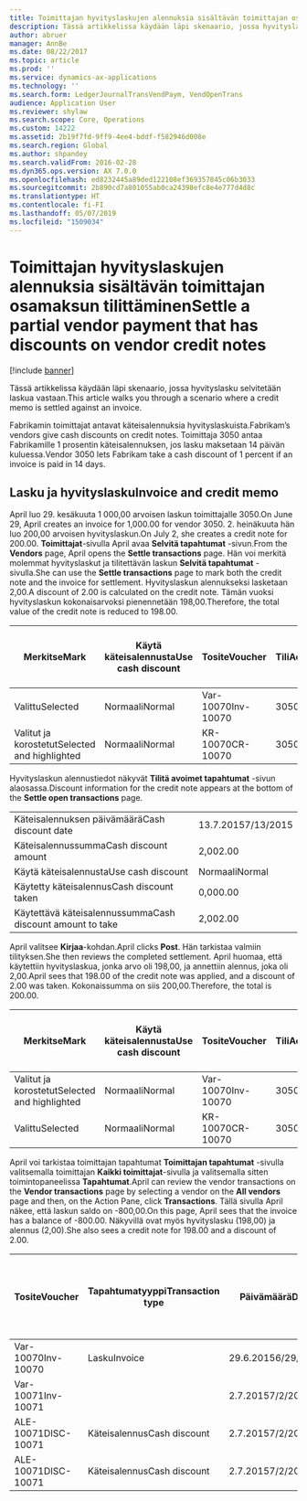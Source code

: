 ```yaml
---
title: Toimittajan hyvityslaskujen alennuksia sisältävän toimittajan osamaksun tilittäminen
description: Tässä artikkelissa käydään läpi skenaario, jossa hyvityslasku selvitetään laskua vastaan.
author: abruer
manager: AnnBe
ms.date: 08/22/2017
ms.topic: article
ms.prod: ''
ms.service: dynamics-ax-applications
ms.technology: ''
ms.search.form: LedgerJournalTransVendPaym, VendOpenTrans
audience: Application User
ms.reviewer: shylaw
ms.search.scope: Core, Operations
ms.custom: 14222
ms.assetid: 2b19f7fd-9ff9-4ee4-bddf-f582946d008e
ms.search.region: Global
ms.author: shpandey
ms.search.validFrom: 2016-02-28
ms.dyn365.ops.version: AX 7.0.0
ms.openlocfilehash: ed8232445a89ded122108ef369357845c06b3033
ms.sourcegitcommit: 2b890cd7a801055ab0ca24398efc8e4e777d4d8c
ms.translationtype: HT
ms.contentlocale: fi-FI
ms.lasthandoff: 05/07/2019
ms.locfileid: "1509034"
---
```

# <a name="settle-a-partial-vendor-payment-that-has-discounts-on-vendor-credit-notes"></a><span data-ttu-id="3aa01-103">Toimittajan hyvityslaskujen alennuksia sisältävän toimittajan osamaksun tilittäminen</span><span class="sxs-lookup"><span data-stu-id="3aa01-103">Settle a partial vendor payment that has discounts on vendor credit notes</span></span>

[!include [banner](../includes/banner.md)]

<span data-ttu-id="3aa01-104">Tässä artikkelissa käydään läpi skenaario, jossa hyvityslasku selvitetään laskua vastaan.</span><span class="sxs-lookup"><span data-stu-id="3aa01-104">This article walks you through a scenario where a credit memo is settled against an invoice.</span></span>

<span data-ttu-id="3aa01-105">Fabrikamin toimittajat antavat käteisalennuksia hyvityslaskuista.</span><span class="sxs-lookup"><span data-stu-id="3aa01-105">Fabrikam’s vendors give cash discounts on credit notes.</span></span> <span data-ttu-id="3aa01-106">Toimittaja 3050 antaa Fabrikamille 1 prosentin käteisalennuksen, jos lasku maksetaan 14 päivän kuluessa.</span><span class="sxs-lookup"><span data-stu-id="3aa01-106">Vendor 3050 lets Fabrikam take a cash discount of 1 percent if an invoice is paid in 14 days.</span></span>

## <a name="invoice-and-credit-memo"></a><span data-ttu-id="3aa01-107">Lasku ja hyvityslasku</span><span class="sxs-lookup"><span data-stu-id="3aa01-107">Invoice and credit memo</span></span>
<span data-ttu-id="3aa01-108">April luo 29. kesäkuuta 1 000,00 arvoisen laskun toimittajalle 3050.</span><span class="sxs-lookup"><span data-stu-id="3aa01-108">On June 29, April creates an invoice for 1,000.00 for vendor 3050.</span></span> <span data-ttu-id="3aa01-109">2. heinäkuuta hän luo 200,00 arvoisen hyvityslaskun.</span><span class="sxs-lookup"><span data-stu-id="3aa01-109">On July 2, she creates a credit note for 200.00.</span></span> <span data-ttu-id="3aa01-110">**Toimittajat**-sivulla April avaa **Selvitä tapahtumat** -sivun.</span><span class="sxs-lookup"><span data-stu-id="3aa01-110">From the **Vendors** page, April opens the **Settle transactions** page.</span></span> <span data-ttu-id="3aa01-111">Hän voi merkitä molemmat hyvityslaskut ja tilitettävän laskun **Selvitä tapahtumat** -sivulla.</span><span class="sxs-lookup"><span data-stu-id="3aa01-111">She can use the **Settle transactions** page to mark both the credit note and the invoice for settlement.</span></span> <span data-ttu-id="3aa01-112">Hyvityslaskun alennukseksi lasketaan 2,00.</span><span class="sxs-lookup"><span data-stu-id="3aa01-112">A discount of 2.00 is calculated on the credit note.</span></span> <span data-ttu-id="3aa01-113">Tämän vuoksi hyvityslaskun kokonaisarvoksi pienennetään 198,00.</span><span class="sxs-lookup"><span data-stu-id="3aa01-113">Therefore, the total value of the credit note is reduced to 198.00.</span></span>

| <span data-ttu-id="3aa01-114">Merkitse</span><span class="sxs-lookup"><span data-stu-id="3aa01-114">Mark</span></span>                     | <span data-ttu-id="3aa01-115">Käytä käteisalennusta</span><span class="sxs-lookup"><span data-stu-id="3aa01-115">Use cash discount</span></span> | <span data-ttu-id="3aa01-116">Tosite</span><span class="sxs-lookup"><span data-stu-id="3aa01-116">Voucher</span></span>   | <span data-ttu-id="3aa01-117">Tili</span><span class="sxs-lookup"><span data-stu-id="3aa01-117">Account</span></span> | <span data-ttu-id="3aa01-118">Päivämäärä</span><span class="sxs-lookup"><span data-stu-id="3aa01-118">Date</span></span>      | <span data-ttu-id="3aa01-119">Eräpäivä</span><span class="sxs-lookup"><span data-stu-id="3aa01-119">Due date</span></span>  | <span data-ttu-id="3aa01-120">Lasku</span><span class="sxs-lookup"><span data-stu-id="3aa01-120">Invoice</span></span> | <span data-ttu-id="3aa01-121">Summa tapahtuman valuuttana</span><span class="sxs-lookup"><span data-stu-id="3aa01-121">Amount in transaction currency</span></span> | <span data-ttu-id="3aa01-122">Valuutta</span><span class="sxs-lookup"><span data-stu-id="3aa01-122">Currency</span></span> | <span data-ttu-id="3aa01-123">Täsmäytettävä summa</span><span class="sxs-lookup"><span data-stu-id="3aa01-123">Amount to settle</span></span> |
|--------------------------|-------------------|-----------|---------|-----------|-----------|---------|--------------------------------|----------|------------------|
| <span data-ttu-id="3aa01-124">Valittu</span><span class="sxs-lookup"><span data-stu-id="3aa01-124">Selected</span></span>                 | <span data-ttu-id="3aa01-125">Normaali</span><span class="sxs-lookup"><span data-stu-id="3aa01-125">Normal</span></span>            | <span data-ttu-id="3aa01-126">Var-10070</span><span class="sxs-lookup"><span data-stu-id="3aa01-126">Inv-10070</span></span> | <span data-ttu-id="3aa01-127">3050</span><span class="sxs-lookup"><span data-stu-id="3aa01-127">3050</span></span>    | <span data-ttu-id="3aa01-128">29.6.2015</span><span class="sxs-lookup"><span data-stu-id="3aa01-128">6/29/2015</span></span> | <span data-ttu-id="3aa01-129">29.7.2015</span><span class="sxs-lookup"><span data-stu-id="3aa01-129">7/29/2015</span></span> | <span data-ttu-id="3aa01-130">10070</span><span class="sxs-lookup"><span data-stu-id="3aa01-130">10070</span></span>   | <span data-ttu-id="3aa01-131">-1 000,00</span><span class="sxs-lookup"><span data-stu-id="3aa01-131">-1,000.00</span></span>                      | <span data-ttu-id="3aa01-132">USD</span><span class="sxs-lookup"><span data-stu-id="3aa01-132">USD</span></span>      | <span data-ttu-id="3aa01-133">-990,00</span><span class="sxs-lookup"><span data-stu-id="3aa01-133">-990.00</span></span>          |
| <span data-ttu-id="3aa01-134">Valitut ja korostetut</span><span class="sxs-lookup"><span data-stu-id="3aa01-134">Selected and highlighted</span></span> | <span data-ttu-id="3aa01-135">Normaali</span><span class="sxs-lookup"><span data-stu-id="3aa01-135">Normal</span></span>            | <span data-ttu-id="3aa01-136">KR-10070</span><span class="sxs-lookup"><span data-stu-id="3aa01-136">CR-10070</span></span>  | <span data-ttu-id="3aa01-137">3050</span><span class="sxs-lookup"><span data-stu-id="3aa01-137">3050</span></span>    | <span data-ttu-id="3aa01-138">2.7.2015</span><span class="sxs-lookup"><span data-stu-id="3aa01-138">7/2/2015</span></span>  | <span data-ttu-id="3aa01-139">29.7.2015</span><span class="sxs-lookup"><span data-stu-id="3aa01-139">7/29/2015</span></span> |         | <span data-ttu-id="3aa01-140">200,00</span><span class="sxs-lookup"><span data-stu-id="3aa01-140">200.00</span></span>                         | <span data-ttu-id="3aa01-141">USD</span><span class="sxs-lookup"><span data-stu-id="3aa01-141">USD</span></span>      | <span data-ttu-id="3aa01-142">198,00</span><span class="sxs-lookup"><span data-stu-id="3aa01-142">198.00</span></span>           |

<span data-ttu-id="3aa01-143">Hyvityslaskun alennustiedot näkyvät **Tilitä avoimet tapahtumat** -sivun alaosassa.</span><span class="sxs-lookup"><span data-stu-id="3aa01-143">Discount information for the credit note appears at the bottom of the **Settle open transactions** page.</span></span>

|                              |           |
|------------------------------|-----------|
| <span data-ttu-id="3aa01-144">Käteisalennuksen päivämäärä</span><span class="sxs-lookup"><span data-stu-id="3aa01-144">Cash discount date</span></span>           | <span data-ttu-id="3aa01-145">13.7.2015</span><span class="sxs-lookup"><span data-stu-id="3aa01-145">7/13/2015</span></span> |
| <span data-ttu-id="3aa01-146">Käteisalennussumma</span><span class="sxs-lookup"><span data-stu-id="3aa01-146">Cash discount amount</span></span>         | <span data-ttu-id="3aa01-147">2,00</span><span class="sxs-lookup"><span data-stu-id="3aa01-147">2.00</span></span>      |
| <span data-ttu-id="3aa01-148">Käytä käteisalennusta</span><span class="sxs-lookup"><span data-stu-id="3aa01-148">Use cash discount</span></span>            | <span data-ttu-id="3aa01-149">Normaali</span><span class="sxs-lookup"><span data-stu-id="3aa01-149">Normal</span></span>    |
| <span data-ttu-id="3aa01-150">Käytetty käteisalennus</span><span class="sxs-lookup"><span data-stu-id="3aa01-150">Cash discount taken</span></span>          | <span data-ttu-id="3aa01-151">0,00</span><span class="sxs-lookup"><span data-stu-id="3aa01-151">0.00</span></span>      |
| <span data-ttu-id="3aa01-152">Käytettävä käteisalennussumma</span><span class="sxs-lookup"><span data-stu-id="3aa01-152">Cash discount amount to take</span></span> | <span data-ttu-id="3aa01-153">2,00</span><span class="sxs-lookup"><span data-stu-id="3aa01-153">2.00</span></span>      |

<span data-ttu-id="3aa01-154">April valitsee **Kirjaa**-kohdan.</span><span class="sxs-lookup"><span data-stu-id="3aa01-154">April clicks **Post**.</span></span> <span data-ttu-id="3aa01-155">Hän tarkistaa valmiin tilityksen.</span><span class="sxs-lookup"><span data-stu-id="3aa01-155">She then reviews the completed settlement.</span></span> <span data-ttu-id="3aa01-156">April huomaa, että käytettiin hyvityslaskua, jonka arvo oli 198,00, ja annettiin alennus, joka oli 2,00.</span><span class="sxs-lookup"><span data-stu-id="3aa01-156">April sees that 198.00 of the credit note was applied, and a discount of 2.00 was taken.</span></span> <span data-ttu-id="3aa01-157">Kokonaissumma on siis 200,00.</span><span class="sxs-lookup"><span data-stu-id="3aa01-157">Therefore, the total is 200.00.</span></span>

| <span data-ttu-id="3aa01-158">Merkitse</span><span class="sxs-lookup"><span data-stu-id="3aa01-158">Mark</span></span>                     | <span data-ttu-id="3aa01-159">Käytä käteisalennusta</span><span class="sxs-lookup"><span data-stu-id="3aa01-159">Use cash discount</span></span> | <span data-ttu-id="3aa01-160">Tosite</span><span class="sxs-lookup"><span data-stu-id="3aa01-160">Voucher</span></span>   | <span data-ttu-id="3aa01-161">Tili</span><span class="sxs-lookup"><span data-stu-id="3aa01-161">Account</span></span> | <span data-ttu-id="3aa01-162">Päivämäärä</span><span class="sxs-lookup"><span data-stu-id="3aa01-162">Date</span></span>      | <span data-ttu-id="3aa01-163">Eräpäivä</span><span class="sxs-lookup"><span data-stu-id="3aa01-163">Due date</span></span>  | <span data-ttu-id="3aa01-164">Lasku</span><span class="sxs-lookup"><span data-stu-id="3aa01-164">Invoice</span></span>  | <span data-ttu-id="3aa01-165">Summa tapahtuman valuuttana</span><span class="sxs-lookup"><span data-stu-id="3aa01-165">Amount in transaction currency</span></span> | <span data-ttu-id="3aa01-166">Valuutta</span><span class="sxs-lookup"><span data-stu-id="3aa01-166">Currency</span></span> | <span data-ttu-id="3aa01-167">Täsmäytettävä summa</span><span class="sxs-lookup"><span data-stu-id="3aa01-167">Amount to settle</span></span> |
|--------------------------|-------------------|-----------|---------|-----------|-----------|----------|--------------------------------|----------|------------------|
| <span data-ttu-id="3aa01-168">Valitut ja korostetut</span><span class="sxs-lookup"><span data-stu-id="3aa01-168">Selected and highlighted</span></span> | <span data-ttu-id="3aa01-169">Normaali</span><span class="sxs-lookup"><span data-stu-id="3aa01-169">Normal</span></span>            | <span data-ttu-id="3aa01-170">Var-10070</span><span class="sxs-lookup"><span data-stu-id="3aa01-170">Inv-10070</span></span> | <span data-ttu-id="3aa01-171">3050</span><span class="sxs-lookup"><span data-stu-id="3aa01-171">3050</span></span>    | <span data-ttu-id="3aa01-172">29.6.2015</span><span class="sxs-lookup"><span data-stu-id="3aa01-172">6/29/2015</span></span> | <span data-ttu-id="3aa01-173">29.7.2015</span><span class="sxs-lookup"><span data-stu-id="3aa01-173">7/29/2015</span></span> | <span data-ttu-id="3aa01-174">10070</span><span class="sxs-lookup"><span data-stu-id="3aa01-174">10070</span></span>    | <span data-ttu-id="3aa01-175">-1 000,00</span><span class="sxs-lookup"><span data-stu-id="3aa01-175">-1,000.00</span></span>                      | <span data-ttu-id="3aa01-176">USD</span><span class="sxs-lookup"><span data-stu-id="3aa01-176">USD</span></span>      | <span data-ttu-id="3aa01-177">-200,00</span><span class="sxs-lookup"><span data-stu-id="3aa01-177">-200.00</span></span>          |
| <span data-ttu-id="3aa01-178">Valittu</span><span class="sxs-lookup"><span data-stu-id="3aa01-178">Selected</span></span>                 | <span data-ttu-id="3aa01-179">Normaali</span><span class="sxs-lookup"><span data-stu-id="3aa01-179">Normal</span></span>            | <span data-ttu-id="3aa01-180">KR-10070</span><span class="sxs-lookup"><span data-stu-id="3aa01-180">CR-10070</span></span>  | <span data-ttu-id="3aa01-181">3050</span><span class="sxs-lookup"><span data-stu-id="3aa01-181">3050</span></span>    | <span data-ttu-id="3aa01-182">2.7.2015</span><span class="sxs-lookup"><span data-stu-id="3aa01-182">7/2/2015</span></span>  | <span data-ttu-id="3aa01-183">29.7.2015</span><span class="sxs-lookup"><span data-stu-id="3aa01-183">7/29/2015</span></span> | <span data-ttu-id="3aa01-184">KR-10070</span><span class="sxs-lookup"><span data-stu-id="3aa01-184">CR-10070</span></span> | <span data-ttu-id="3aa01-185">200,00</span><span class="sxs-lookup"><span data-stu-id="3aa01-185">200.00</span></span>                         | <span data-ttu-id="3aa01-186">USD</span><span class="sxs-lookup"><span data-stu-id="3aa01-186">USD</span></span>      | <span data-ttu-id="3aa01-187">198,00</span><span class="sxs-lookup"><span data-stu-id="3aa01-187">198.00</span></span>           |

<span data-ttu-id="3aa01-188">April voi tarkistaa toimittajan tapahtumat **Toimittajan tapahtumat** -sivulla valitsemalla toimittajan **Kaikki toimittajat**-sivulla ja valitsemalla sitten toimintopaneelissa **Tapahtumat**.</span><span class="sxs-lookup"><span data-stu-id="3aa01-188">April can review the vendor transactions on the **Vendor transactions** page by selecting a vendor on the **All vendors** page and then, on the Action Pane, click **Transactions**.</span></span> <span data-ttu-id="3aa01-189">Tällä sivulla April näkee, että laskun saldo on -800,00.</span><span class="sxs-lookup"><span data-stu-id="3aa01-189">On this page, April sees that the invoice has a balance of -800.00.</span></span> <span data-ttu-id="3aa01-190">Näkyvillä ovat myös hyvityslasku (198,00) ja alennus (2,00).</span><span class="sxs-lookup"><span data-stu-id="3aa01-190">She also sees a credit note for 198.00 and a discount of 2.00.</span></span>

| <span data-ttu-id="3aa01-191">Tosite</span><span class="sxs-lookup"><span data-stu-id="3aa01-191">Voucher</span></span>    | <span data-ttu-id="3aa01-192">Tapahtumatyyppi</span><span class="sxs-lookup"><span data-stu-id="3aa01-192">Transaction type</span></span> | <span data-ttu-id="3aa01-193">Päivämäärä</span><span class="sxs-lookup"><span data-stu-id="3aa01-193">Date</span></span>      | <span data-ttu-id="3aa01-194">Lasku</span><span class="sxs-lookup"><span data-stu-id="3aa01-194">Invoice</span></span> | <span data-ttu-id="3aa01-195">Summa tapahtuman valuuttana debet</span><span class="sxs-lookup"><span data-stu-id="3aa01-195">Amount in transaction currency debit</span></span> | <span data-ttu-id="3aa01-196">Summa tapahtuman valuuttana kredit</span><span class="sxs-lookup"><span data-stu-id="3aa01-196">Amount in transaction currency credit</span></span> | <span data-ttu-id="3aa01-197">Saldo</span><span class="sxs-lookup"><span data-stu-id="3aa01-197">Balance</span></span> | <span data-ttu-id="3aa01-198">Valuutta</span><span class="sxs-lookup"><span data-stu-id="3aa01-198">Currency</span></span> |
|------------|------------------|-----------|---------|--------------------------------------|---------------------------------------|---------|----------|
| <span data-ttu-id="3aa01-199">Var-10070</span><span class="sxs-lookup"><span data-stu-id="3aa01-199">Inv-10070</span></span>  | <span data-ttu-id="3aa01-200">Lasku</span><span class="sxs-lookup"><span data-stu-id="3aa01-200">Invoice</span></span>          | <span data-ttu-id="3aa01-201">29.6.2015</span><span class="sxs-lookup"><span data-stu-id="3aa01-201">6/29/2015</span></span> | <span data-ttu-id="3aa01-202">10070</span><span class="sxs-lookup"><span data-stu-id="3aa01-202">10070</span></span>   |                                      | <span data-ttu-id="3aa01-203">1 000,00</span><span class="sxs-lookup"><span data-stu-id="3aa01-203">1,000.00</span></span>                              | <span data-ttu-id="3aa01-204">-800,00</span><span class="sxs-lookup"><span data-stu-id="3aa01-204">-800.00</span></span> | <span data-ttu-id="3aa01-205">USD</span><span class="sxs-lookup"><span data-stu-id="3aa01-205">USD</span></span>      |
| <span data-ttu-id="3aa01-206">Var-10071</span><span class="sxs-lookup"><span data-stu-id="3aa01-206">Inv-10071</span></span>  |                  | <span data-ttu-id="3aa01-207">2.7.2015</span><span class="sxs-lookup"><span data-stu-id="3aa01-207">7/2/2015</span></span>  | <span data-ttu-id="3aa01-208">CR10071</span><span class="sxs-lookup"><span data-stu-id="3aa01-208">CR10071</span></span> | <span data-ttu-id="3aa01-209">200,00</span><span class="sxs-lookup"><span data-stu-id="3aa01-209">200.00</span></span>                               |                                       | <span data-ttu-id="3aa01-210">0,00</span><span class="sxs-lookup"><span data-stu-id="3aa01-210">0.00</span></span>    | <span data-ttu-id="3aa01-211">USD</span><span class="sxs-lookup"><span data-stu-id="3aa01-211">USD</span></span>      |
| <span data-ttu-id="3aa01-212">ALE-10071</span><span class="sxs-lookup"><span data-stu-id="3aa01-212">DISC-10071</span></span> |  <span data-ttu-id="3aa01-213">Käteisalennus</span><span class="sxs-lookup"><span data-stu-id="3aa01-213">Cash discount</span></span>   | <span data-ttu-id="3aa01-214">2.7.2015</span><span class="sxs-lookup"><span data-stu-id="3aa01-214">7/2/2015</span></span>  |         | <span data-ttu-id="3aa01-215">2,00</span><span class="sxs-lookup"><span data-stu-id="3aa01-215">2.00</span></span>                                 |                                       | <span data-ttu-id="3aa01-216">0,00</span><span class="sxs-lookup"><span data-stu-id="3aa01-216">0.00</span></span>    | <span data-ttu-id="3aa01-217">USD</span><span class="sxs-lookup"><span data-stu-id="3aa01-217">USD</span></span>      |
| <span data-ttu-id="3aa01-218">ALE-10071</span><span class="sxs-lookup"><span data-stu-id="3aa01-218">DISC-10071</span></span> |  <span data-ttu-id="3aa01-219">Käteisalennus</span><span class="sxs-lookup"><span data-stu-id="3aa01-219">Cash discount</span></span>   | <span data-ttu-id="3aa01-220">2.7.2015</span><span class="sxs-lookup"><span data-stu-id="3aa01-220">7/2/2015</span></span>  |         |                                      | <span data-ttu-id="3aa01-221">2,00</span><span class="sxs-lookup"><span data-stu-id="3aa01-221">2.00</span></span>                                  | <span data-ttu-id="3aa01-222">0,00</span><span class="sxs-lookup"><span data-stu-id="3aa01-222">0.00</span></span>    | <span data-ttu-id="3aa01-223">USD</span><span class="sxs-lookup"><span data-stu-id="3aa01-223">USD</span></span>      |





